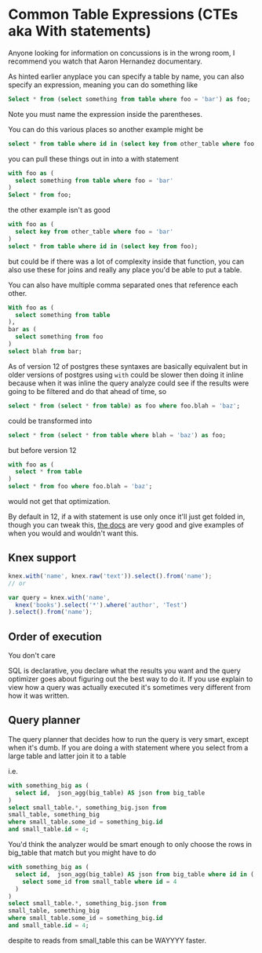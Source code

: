 # Common Table Expressions (CTEs aka With statements)

Anyone looking for information on concussions is in the wrong room, I recommend you watch that Aaron Hernandez documentary.

As hinted earlier anyplace you can specify a table by name, you can also specify an expression, meaning you can do something like

```sql
Select * from (select something from table where foo = 'bar') as foo;
```

Note you must name the expression inside the parentheses.

You can do this various places so another example might be

```sql
select * from table where id in (select key from other_table where foo = 'bar');
```

you can pull these things out in into a with statement

```sql
with foo as (
  select something from table where foo = 'bar'
)
Select * from foo;
```

the other example isn't as good

```sql
with foo as (
  select key from other_table where foo = 'bar'
)
select * from table where id in (select key from foo);
```

but could be if there was a lot of complexity inside that function, you can also use these for joins and really any place you'd be able to put a table.

You can also have multiple comma separated ones that reference each other.

```sql
With foo as (
  select something from table
),
bar as (
  select something from foo
)
select blah from bar;
```

As of version 12 of postgres these syntaxes are basically equivalent but in older versions of postgres using `with` could be slower then doing it inline because when it was inline the query analyze could see if the results were going to be filtered and do that ahead of time, so

```sql
select * from (select * from table) as foo where foo.blah = 'baz';
```
could be transformed into
```sql
select * from (select * from table where blah = 'baz') as foo;
```

but before version 12

```sql
with foo as (
  select * from table
)
select * from foo where foo.blah = 'baz';
```

would not get that optimization.

By default in 12, if a with statement is use only once it'll just get folded in, though you can tweak this, [the docs](https://www.postgresql.org/docs/current/queries-with.html) are very good and give examples of when you would and wouldn't want this.

## Knex support
```js
knex.with('name', knex.raw('text')).select().from('name');
// or

var query = knex.with('name',
  knex('books').select('*').where('author', 'Test')
).select().from('name');
```

## Order of execution

You don't care

SQL is declarative, you declare what the results you want and the query optimizer goes about figuring out the best way to do it.  If you use explain to view how a query was actually executed it's sometimes very different from how it was written.


## Query planner

The query planner that decides how to run the query is very smart, except when it's dumb.  If you are doing a with statement where you select from a large table and latter join it to a table 

i.e. 

```sql
with something_big as (
  select id,  json_agg(big_table) AS json from big_table
)
select small_table.*, something_big.json from
small_table, something_big
where small_table.some_id = something_big.id
and small_table.id = 4;
```

You'd think the analyzer would be smart enough to only choose the rows in  big_table that match but you might have to do 

```sql
with something_big as (
  select id,  json_agg(big_table) AS json from big_table where id in (
    select some_id from small_table where id = 4
  )
)
select small_table.*, something_big.json from
small_table, something_big
where small_table.some_id = something_big.id
and small_table.id = 4;
```

despite to reads from small_table this can be WAYYYY faster.